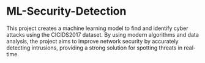 # ML-Security-Detection
This project creates a machine learning model to find and identify cyber attacks using the CICIDS2017 dataset. By using modern algorithms and data analysis, the project aims to improve network security by accurately detecting intrusions, providing a strong solution for spotting threats in real-time.
